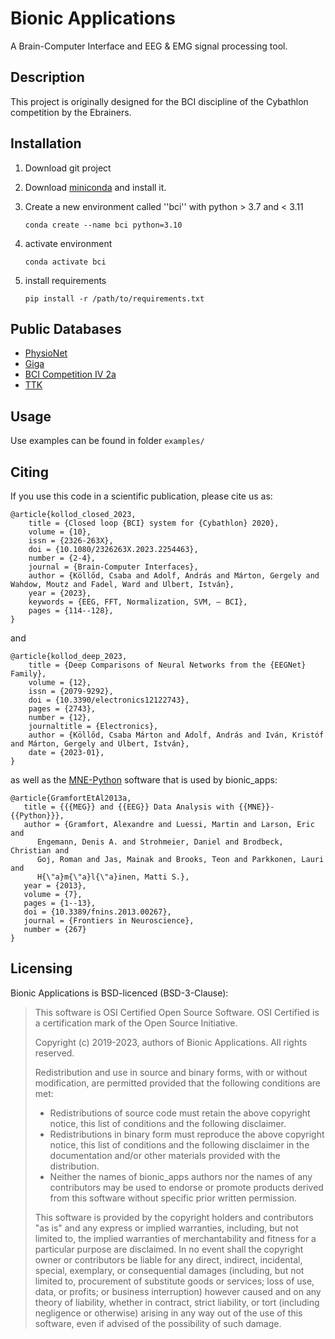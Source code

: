 [//]: # (```)

[//]: # (cd existing_repo)

[//]: # (git remote add origin https://dev.itk.ppke.hu/kolcs/mcc-flow.git)

[//]: # (git branch -M main)

[//]: # (git push -uf origin main)

[//]: # (```)


[//]: # (## Integrate with your tools)

[//]: # (- [ ] [Set up project integrations]&#40;https://dev.itk.ppke.hu/kolcs/mcc-flow/-/settings/integrations&#41;)


[//]: # (***)

# Bionic Applications

A Brain-Computer Interface and EEG & EMG signal processing tool.

## Description

This project is originally designed for the BCI discipline of the Cybathlon competition by the Ebrainers.

## Installation

1. Download git project
2. Download [miniconda](https://docs.conda.io/en/latest/miniconda.html) and install it.
3. Create a new environment called ''bci'' with python > 3.7 and < 3.11

   `conda create --name bci python=3.10`

4. activate environment

   `conda activate bci`

5. install requirements

   `pip install -r /path/to/requirements.txt`

## Public Databases

- [PhysioNet](https://physionet.org/content/eegmmidb/1.0.0/)
- [Giga](http://gigadb.org/dataset/100542)
- [BCI Competition IV 2a](https://www.bbci.de/competition/iv/)
- [TTK](https://hdl.handle.net/21.15109/CONCORDA/UOQQVK)

## Usage

Use examples can be found in folder `examples/`

## Citing

If you use this code in a scientific publication, please cite us as:

```
@article{kollod_closed_2023,
	title = {Closed loop {BCI} system for {Cybathlon} 2020},
	volume = {10},
	issn = {2326-263X},
	doi = {10.1080/2326263X.2023.2254463},
	number = {2-4},
	journal = {Brain-Computer Interfaces},
	author = {Köllőd, Csaba and Adolf, András and Márton, Gergely and Wahdow, Moutz and Fadel, Ward and Ulbert, István},
	year = {2023},
	keywords = {EEG, FFT, Normalization, SVM, — BCI},
	pages = {114--128},
}
```
and
```
@article{kollod_deep_2023,
	title = {Deep Comparisons of Neural Networks from the {EEGNet} Family},
	volume = {12},
	issn = {2079-9292},
	doi = {10.3390/electronics12122743},
	pages = {2743},
	number = {12},
	journaltitle = {Electronics},
	author = {Köllőd, Csaba Márton and Adolf, András and Iván, Kristóf and Márton, Gergely and Ulbert, István},
	date = {2023-01},
}
```

as well as the [MNE-Python](https://mne.tools/) software that is used by bionic_apps:

```
@article{GramfortEtAl2013a,
   title = {{{MEG}} and {{EEG}} Data Analysis with {{MNE}}-{{Python}}},
   author = {Gramfort, Alexandre and Luessi, Martin and Larson, Eric and 
      Engemann, Denis A. and Strohmeier, Daniel and Brodbeck, Christian and 
      Goj, Roman and Jas, Mainak and Brooks, Teon and Parkkonen, Lauri and 
      H{\"a}m{\"a}l{\"a}inen, Matti S.},
   year = {2013},
   volume = {7},
   pages = {1--13},
   doi = {10.3389/fnins.2013.00267},
   journal = {Frontiers in Neuroscience},
   number = {267}
}
```

[//]: # (## Contributing)

[//]: # (State if you are open to contributions and what your requirements are for accepting them.)

[//]: # ()

[//]: # (For people who want to make changes to your project, it's helpful to have some documentation on how to get started. Perhaps there is a script that they should run or some environment variables that they need to set. Make these steps explicit. These instructions could also be useful to your future self.)

[//]: # ()

[//]: # (You can also document commands to lint the code or run tests. These steps help to ensure high code quality and reduce the likelihood that the changes inadvertently break something. Having instructions for running tests is especially helpful if it requires external setup, such as starting a Selenium server for testing in a browser.)

[//]: # ()

[//]: # (## Authors and acknowledgment)

[//]: # (Show your appreciation to those who have contributed to the project.)

[//]: # ()

## Licensing

Bionic Applications is BSD-licenced (BSD-3-Clause):

> This software is OSI Certified Open Source Software. OSI Certified is a certification mark of the Open Source
> Initiative.
>
>Copyright (c) 2019-2023, authors of Bionic Applications. All rights reserved.
>
>Redistribution and use in source and binary forms, with or without modification, are permitted provided that the
> following conditions are met:
> - Redistributions of source code must retain the above copyright notice, this list of conditions and the following
    disclaimer.
> - Redistributions in binary form must reproduce the above copyright notice, this list of conditions and the following
    disclaimer in the documentation and/or other materials provided with the distribution.
> - Neither the names of bionic_apps authors nor the names of any contributors may be used to endorse or promote
    products derived from this software without specific prior written permission.
>
> This software is provided by the copyright holders and contributors "as is" and any express or implied warranties,
> including, but not limited to, the implied warranties of merchantability and fitness for a particular purpose are
> disclaimed. In no event shall the copyright owner or contributors be liable for any direct, indirect, incidental,
> special, exemplary, or consequential damages (including, but not limited to, procurement of substitute goods or
> services; loss of use, data, or profits; or business interruption) however caused and on any theory of liability,
> whether in contract, strict liability, or tort (including negligence or otherwise) arising in any way out of the use of
> this software, even if advised of the possibility of such damage.


[//]: # (## Project status)

[//]: # (If you have run out of energy or time for your project, put a note at the top of the README saying that development has slowed down or stopped completely. Someone may choose to fork your project or volunteer to step in as a maintainer or owner, allowing your project to keep going. You can also make an explicit request for maintainers.)
